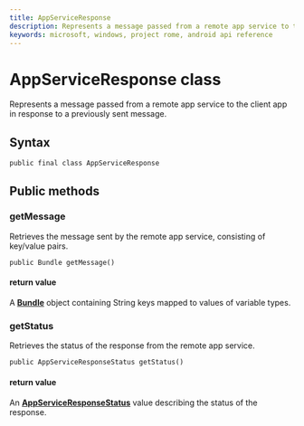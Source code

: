 ```yaml
---
title: AppServiceResponse 
description: Represents a message passed from a remote app service to the client app in response to a previously sent message.
keywords: microsoft, windows, project rome, android api reference
---
```


# AppServiceResponse class
Represents a message passed from a remote app service to the client app in response to a previously sent message.

## Syntax
`public final class AppServiceResponse`

## Public methods

### getMessage
Retrieves the message sent by the remote app service, consisting of key/value pairs.

`public Bundle getMessage()`

#### return value  
A [**Bundle**](https://developer.android.com/reference/android/os/Bundle.html) object containing String keys mapped to values of variable types.

### getStatus
Retrieves the status of the response from the remote app service.

`public AppServiceResponseStatus getStatus()`

#### return value  
An [**AppServiceResponseStatus**](AppServiceResponseStatus.md) value describing the status of the response.